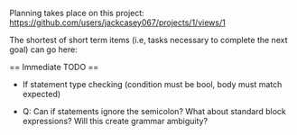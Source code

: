 
Planning takes place on this project: https://github.com/users/jackcasey067/projects/1/views/1

The shortest of short term items (i.e, tasks necessary to complete the next goal) 
can go here:

== Immediate TODO ==
- If statement type checking (condition must be bool, body must match expected)

- Q: Can if statements ignore the semicolon? What about standard block expressions? Will this create grammar ambiguity?